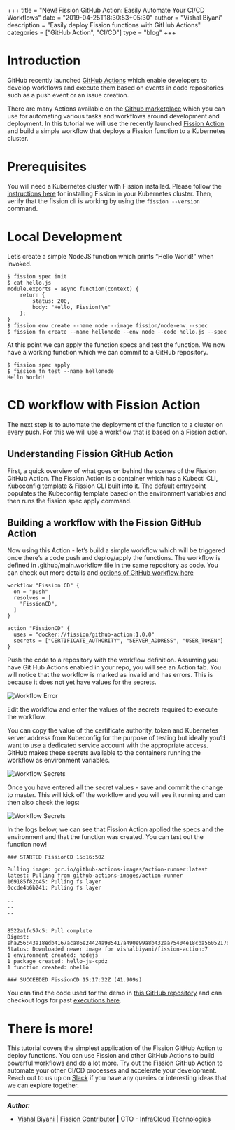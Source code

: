 +++
title = "New! Fission GitHub Action: Easily Automate Your CI/CD Workflows"
date = "2019-04-25T18:30:53+05:30"
author = "Vishal Biyani"
description = "Easily deploy Fission functions with GitHub Actions"
categories = ["GitHub Action", "CI/CD"]
type = "blog"
+++

# Introduction

GitHub recently launched [GitHub Actions](https://github.com/features/actions) which enable developers to develop workflows and execute them based on events in code repositories such as a push event or an issue creation. 

There are many Actions available on the [Github marketplace](https://github.com/marketplace?type=actions) which you can use for automating various tasks and workflows around development and deployment. In this tutorial we will use the recently launched [Fission Action](https://github.com/marketplace/actions/fission) and build a simple workflow that deploys a Fission function to a Kubernetes cluster.

# Prerequisites

You will need a Kubernetes cluster with Fission installed. Please follow the [instructions here](/docs/installation/) for installing Fission in your Kubernetes cluster. Then, verify that the fission cli is working by using the `fission --version` command.

# Local Development

Let’s create a simple NodeJS function which prints “Hello World!” when invoked.

```
$ fission spec init
$ cat hello.js
module.exports = async function(context) {
    return {
        status: 200,
        body: "Hello, Fission!\n"
    };
}
$ fission env create --name node --image fission/node-env --spec
$ fission fn create --name hellonode --env node --code hello.js --spec
```

At this point we can apply the function specs and test the function. We now have a working function which we can commit to a GitHub repository.

```
$ fission spec apply
$ fission fn test --name hellonode
Hello World!
```

# CD workflow with Fission Action

The next step is to automate the deployment of the function to a cluster on every push. For this we will use a workflow that is based on a Fission action.

## Understanding Fission GitHub Action

First, a quick overview of what goes on behind the scenes of the Fission GitHub Action. The Fission Action is a container which has a Kubectl CLI, Kubeconfig template & Fission CLI built into it. The default entrypoint populates the Kubeconfig template based on the environment variables and then runs the fission spec apply command.


## Building a workflow with the Fission GitHub Action

Now using this Action - let’s build a simple workflow which will be triggered once there’s a code push and deploy/apply the functions. The workflow is defined in .github/main.workflow file in the same repository as code. You can check out more details and [options of GitHub workflow here](https://developer.github.com/actions/managing-workflows/workflow-configuration-options/)


```
workflow "Fission CD" {
  on = "push"
  resolves = [
    "FissionCD",
  ]
}

action "FissionCD" {
  uses = "docker://fission/github-action:1.0.0"
  secrets = ["CERTIFICATE_AUTHORITY", "SERVER_ADDRESS", "USER_TOKEN"]
}

```


Push the code to a repository with the workflow definition. Assuming you have Git Hub Actions enabled in your repo, you will see an Action tab. You will notice that the workflow is marked as invalid and has errors. This is because it does not yet have values for the secrets.



![Workflow Error](/images/githubaction/github_workflow_error.png)

Edit the workflow and enter the values of the secrets required to execute the workflow. 

You can copy the value of the certificate authority, token and Kubernetes server address from Kubeconfig for the purpose of testing but ideally you’d want to use  a dedicated service account with the appropriate access. GitHub makes these secrets available to the containers running the workflow as environment variables.


![Workflow Secrets](/images/githubaction/workflow_secret.png)

Once you have entered all the secret values - save and commit the change to master. This will kick off the workflow and you will see it running and can then also check the logs:


![Workflow Secrets](/images/githubaction/workflow_running.png)

In the logs below, we can see that Fission Action applied the specs and the environment and that the function was created. You can test out the function now!

```
### STARTED FissionCD 15:16:50Z

Pulling image: gcr.io/github-actions-images/action-runner:latest
latest: Pulling from github-actions-images/action-runner
169185f82c45: Pulling fs layer
0ccde4b6b241: Pulling fs layer

..
..
..


8522a1fc57c5: Pull complete
Digest: sha256:43a18edb4167aca86e24424a985417a490e99a8b432aa75404e18cba56052176
Status: Downloaded newer image for vishalbiyani/fission-action:7
1 environment created: nodejs
1 package created: hello-js-cpdz
1 function created: nhello

### SUCCEEDED FissionCD 15:17:32Z (41.909s)
```

You can find the code used for the demo in [this GitHub repository](https://github.com/fission/action-demo) and can checkout logs for past [executions here](https://github.com/fission/action-demo/actions).


# There is more!

This tutorial covers the simplest application of the Fission GitHub Action to deploy functions. You can use Fission and other GitHub Actions to build powerful workflows and do a lot more. Try out the Fission GitHub Action to automate your other CI/CD processes and accelerate your development. Reach out to us up on [Slack](/slack) if you have any queries or interesting ideas that we can explore together.


--- 


**_Author:_**

* [Vishal Biyani](https://twitter.com/vishal_biyani)  **|**  [Fission Contributor](https://github.com/vishal-biyani)  **|**  CTO - [InfraCloud Technologies](http://infracloud.io/)